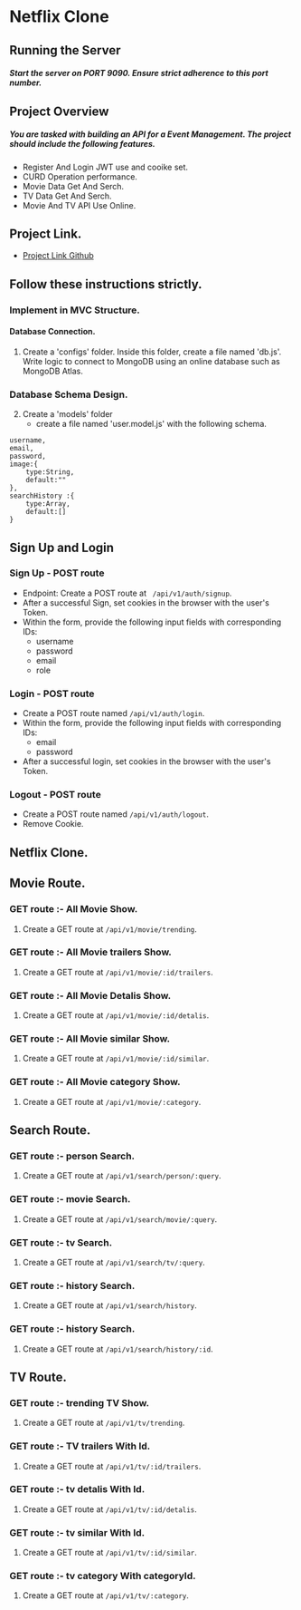 # Netflix Clone 
## Running the Server
##### Start the server on PORT 9090. Ensure strict adherence to this port number.

## Project Overview

##### You are tasked with building an API for a Event Management. The project should include the following features.
- Register And Login JWT use and cooike set.
- CURD Operation performance.
- Movie Data Get And Serch.
- TV Data Get And Serch.
- Movie And TV API Use Online.

## Project Link.
- [Project Link Github](https://github.com/jeelnarola/netflixcloneproject.git)

## Follow these instructions strictly.

### Implement in MVC Structure.

#### Database Connection.
1. Create a 'configs' folder. Inside this folder, create a file named 'db.js'. Write logic to connect to MongoDB using an online database such as MongoDB Atlas.

### Database Schema Design.
2. Create a 'models' folder
    - create a file named 'user.model.js' with the following schema.
```
username,
email,
password,
image:{
    type:String,
    default:""
},
searchHistory :{
    type:Array,
    default:[]
}
```

## Sign Up and Login

### Sign Up - POST route
- Endpoint: Create a POST route at ``` /api/v1/auth/signup```.
- After a successful Sign, set cookies in the browser with the user's Token.
- Within the form, provide the following input fields with corresponding IDs:
    - username
    - password
    - email
    - role

### Login - POST route
- Create a POST route named ```/api/v1/auth/login```.
- Within the form, provide the following input fields with corresponding IDs:
    - email
    - password
- After a successful login, set cookies in the browser with the user's Token.

### Logout - POST route
- Create a POST route named ```/api/v1/auth/logout```.
- Remove Cookie.


## Netflix Clone.

## Movie Route.

### GET route :- All Movie Show.
1. Create a GET route at ```/api/v1/movie/trending```.

### GET route :- All Movie trailers Show.
1. Create a GET route at ```/api/v1/movie/:id/trailers```.

### GET route :- All Movie Detalis Show.
1. Create a GET route at ```/api/v1/movie/:id/detalis```.

### GET route :- All Movie similar Show.
1. Create a GET route at ```/api/v1/movie/:id/similar```.

### GET route :- All Movie category Show.
1. Create a GET route at ```/api/v1/movie/:category```.

## Search Route.

### GET route :- person Search.
1. Create a GET route at ```/api/v1/search/person/:query```.

### GET route :- movie Search.
1. Create a GET route at ```/api/v1/search/movie/:query```.

### GET route :- tv Search.
1. Create a GET route at ```/api/v1/search/tv/:query```.

### GET route :- history Search.
1. Create a GET route at ```/api/v1/search/history```.

### GET route :- history Search.
1. Create a GET route at ```/api/v1/search/history/:id```.

## TV Route.

### GET route :- trending TV Show.
1. Create a GET route at ```/api/v1/tv/trending```.

### GET route :- TV trailers With Id.
1. Create a GET route at ```/api/v1/tv/:id/trailers```.

### GET route :- tv detalis With Id.
1. Create a GET route at ```/api/v1/tv/:id/detalis```.

### GET route :- tv similar With Id.
1. Create a GET route at ```/api/v1/tv/:id/similar```.

### GET route :- tv category With categoryId.
1. Create a GET route at ```/api/v1/tv/:category```.

